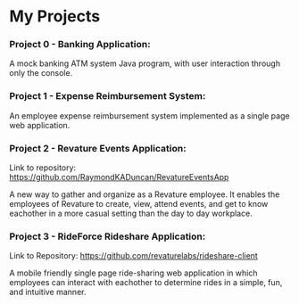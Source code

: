 
# My Projects #

### Project 0 - Banking Application: ###
	
A mock banking ATM system Java program, with user interaction through only the console.

### Project 1 - Expense Reimbursement System: ###
	
An employee expense reimbursement system implemented as a single page web application. 

### Project 2 - Revature Events Application: ###

Link to repository: https://github.com/RaymondKADuncan/RevatureEventsApp

A new way to gather and organize as a Revature employee. It enables the employees of Revature to create, view, attend events, and get to know eachother in a more casual setting than the day to day workplace.

### Project 3 - RideForce Rideshare Application: ###

Link to Repository: https://github.com/revaturelabs/rideshare-client

A mobile friendly single page ride-sharing web application in which employees can interact with eachother to determine rides in a simple, fun, and intuitive manner.
		
